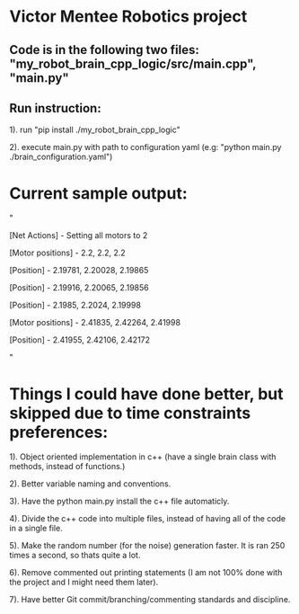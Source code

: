 # Victor Mentee Robotics project

## Code is in the following two files: "my_robot_brain_cpp_logic/src/main.cpp", "main.py"

## Run instruction:
1). run "pip install ./my_robot_brain_cpp_logic"

2). execute main.py with path to configuration yaml (e.g: "python main.py ./brain_configuration.yaml")

# Current sample output:

"

[Net Actions] - Setting all motors to 2

[Motor positions] - 2.2, 2.2, 2.2

[Position] - 2.19781, 2.20028, 2.19865

[Position] - 2.19916, 2.20065, 2.19856

[Position] - 2.1985, 2.2024, 2.19998

[Motor positions] - 2.41835, 2.42264, 2.41998

[Position] - 2.41955, 2.42106, 2.42172

"

# Things I could have done better, but skipped due to time constraints preferences:

1). Object oriented implementation in c++ (have a single brain class with methods, instead of functions.)

2). Better variable naming and conventions.

3). Have the python main.py install the c++ file automaticly. 

4). Divide the c++ code into multiple files, instead of having all of the code in a single file.

5). Make the random number (for the noise) generation faster. It is ran 250 times a second, so thats quite a lot.

6). Remove commented out printing statements (I am not 100% done with the project and I might need them later).

7). Have better Git commit/branching/commenting standards and discipline.